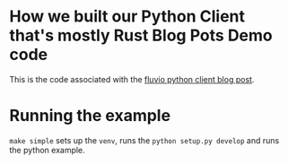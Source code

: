 # How we built our Python Client that's mostly Rust Blog Pots Demo code

This is the code associated with the [fluvio python client blog post].

[fluvio python client blog post]: https://github.com/infinyon/fluvio-website/pull/68

# Running the example
`make simple` sets up the `venv`, runs the `python setup.py develop` and runs
the python example.
